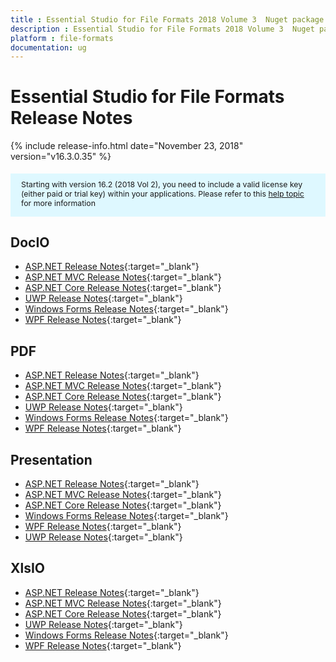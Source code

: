```yaml
---
title : Essential Studio for File Formats 2018 Volume 3  Nuget package Release Notes
description : Essential Studio for File Formats 2018 Volume 3  Nuget package Release Notes
platform : file-formats
documentation: ug
---
```


# Essential Studio for File Formats  Release Notes

{% include release-info.html date="November 23, 2018"  version="v16.3.0.35" %} 

<style>
    #license {
        font-size: .88em !important;
        margin-top: 1.5em;
        margin-bottom: 1.5em;
        background-color: #def8ff;
        padding: 10px 17px 14px;
    }
</style>

<div id="license">
    Starting with version 16.2 (2018 Vol 2), you need to include a valid license key (either paid or trial key) within your applications.
    Please refer to this <a href="/common/essential-studio/licensing/license-key">help topic</a> for more information
</div> 

## DocIO

* [ASP.NET Release Notes](/aspnet/release-notes/v16.3.0.35#docio){:target="_blank"}
* [ASP.NET MVC Release Notes](/aspnetmvc/release-notes/v16.3.0.35#docio){:target="_blank"}
* [ASP.NET Core Release Notes](/aspnet-core/release-notes/v16.3.0.35#docio){:target="_blank"}
* [UWP Release Notes](/uwp/release-notes/v16.3.0.35#docio){:target="_blank"}
* [Windows Forms Release Notes](/windowsforms/release-notes/v16.3.0.35#docio){:target="_blank"}
* [WPF Release Notes](/wpf/release-notes/v16.3.0.35#docio){:target="_blank"}


## PDF

* [ASP.NET Release Notes](/aspnet/release-notes/v16.3.0.35#pdf){:target="_blank"}
* [ASP.NET MVC Release Notes](/aspnetmvc/release-notes/v16.3.0.35#pdf){:target="_blank"}
* [ASP.NET Core Release Notes](/aspnet-core/release-notes/v16.3.0.35#pdf){:target="_blank"}
* [UWP Release Notes](/uwp/release-notes/v16.3.0.35#pdf){:target="_blank"}
* [Windows Forms Release Notes](/windowsforms/release-notes/v16.3.0.35#pdf){:target="_blank"}
* [WPF Release Notes](/wpf/release-notes/v16.3.0.35#pdf){:target="_blank"}


## Presentation

* [ASP.NET Release Notes](/aspnet/release-notes/v16.3.0.35#presentation){:target="_blank"}
* [ASP.NET MVC Release Notes](/aspnetmvc/release-notes/v16.3.0.35#presentation){:target="_blank"}
* [ASP.NET Core Release Notes](/aspnet-core/release-notes/v16.3.0.35#presentation){:target="_blank"}
* [Windows Forms Release Notes](/windowsforms/release-notes/v16.3.0.35#presentation){:target="_blank"}
* [WPF Release Notes](/wpf/release-notes/v16.3.0.35#presentation){:target="_blank"}
* [UWP Release Notes](/uwp/release-notes/v16.3.0.35#presentation){:target="_blank"}


## XlsIO

* [ASP.NET Release Notes](/aspnet/release-notes/v16.3.0.35#xlsio){:target="_blank"}
* [ASP.NET MVC Release Notes](/aspnetmvc/release-notes/v16.3.0.35#xlsio){:target="_blank"}
* [ASP.NET Core Release Notes](/aspnet-core/release-notes/v16.3.0.35#xlsio){:target="_blank"}
* [UWP Release Notes](/uwp/release-notes/v16.3.0.35#xlsio){:target="_blank"}
* [Windows Forms Release Notes](/windowsforms/release-notes/v16.3.0.35#xlsio){:target="_blank"}
* [WPF Release Notes](/wpf/release-notes/v16.3.0.35#xlsio){:target="_blank"}